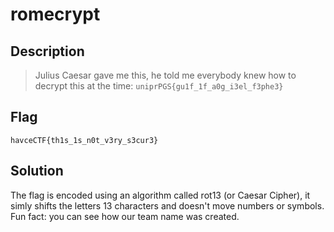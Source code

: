 # romecrypt
## Description
> Julius Caesar gave me this, he told me everybody knew how to decrypt this at the time: `uniprPGS{gu1f_1f_a0g_i3el_f3phe3}`

## Flag
`havceCTF{th1s_1s_n0t_v3ry_s3cur3}`

## Solution

The flag is encoded using an algorithm called rot13 (or Caesar Cipher), it simly shifts the letters 13 characters and doesn't
move numbers or symbols. Fun fact: you can see how our team name was created.